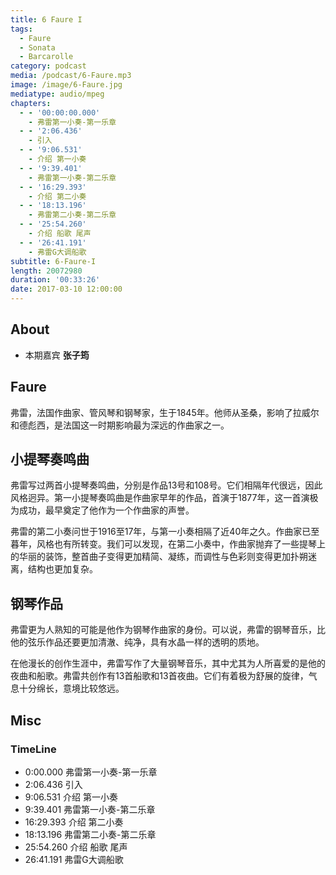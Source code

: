 ```yaml
---
title: 6 Faure I
tags:
  - Faure
  - Sonata
  - Barcarolle
category: podcast
media: /podcast/6-Faure.mp3
image: /image/6-Faure.jpg
mediatype: audio/mpeg
chapters:
  - - '00:00:00.000'
    - 弗雷第一小奏-第一乐章
  - - '2:06.436'
    - 引入
  - - '9:06.531'
    - 介绍 第一小奏
  - - '9:39.401'
    - 弗雷第一小奏-第二乐章
  - - '16:29.393'
    - 介绍 第二小奏
  - - '18:13.196'
    - 弗雷第二小奏-第二乐章
  - - '25:54.260'
    - 介绍 船歌 尾声
  - - '26:41.191'
    - 弗雷G大调船歌
subtitle: 6-Faure-I
length: 20072980
duration: '00:33:26'
date: 2017-03-10 12:00:00
---
```

## About
- 本期嘉宾 **张子筠**

## Faure
弗雷，法国作曲家、管风琴和钢琴家，生于1845年。他师从圣桑，影响了拉威尔和德彪西，是法国这一时期影响最为深远的作曲家之一。

<!--more-->

## 小提琴奏鸣曲
弗雷写过两首小提琴奏鸣曲，分别是作品13号和108号。它们相隔年代很远，因此风格迥异。第一小提琴奏鸣曲是作曲家早年的作品，首演于1877年，这一首演极为成功，最早奠定了他作为一个作曲家的声誉。

弗雷的第二小奏问世于1916至17年，与第一小奏相隔了近40年之久。作曲家已至暮年，风格也有所转变。我们可以发现，在第二小奏中，作曲家抛弃了一些提琴上的华丽的装饰，整首曲子变得更加精简、凝练，而调性与色彩则变得更加扑朔迷离，结构也更加复杂。

## 钢琴作品
弗雷更为人熟知的可能是他作为钢琴作曲家的身份。可以说，弗雷的钢琴音乐，比他的弦乐作品还要更加清澈、纯净，具有水晶一样的透明的质地。

在他漫长的创作生涯中，弗雷写作了大量钢琴音乐，其中尤其为人所喜爱的是他的夜曲和船歌。弗雷共创作有13首船歌和13首夜曲。它们有着极为舒展的旋律，气息十分绵长，意境比较悠远。

## Misc
### TimeLine
- 0:00.000 弗雷第一小奏-第一乐章
- 2:06.436 引入
- 9:06.531 介绍 第一小奏
- 9:39.401 弗雷第一小奏-第二乐章
- 16:29.393 介绍 第二小奏
- 18:13.196 弗雷第二小奏-第二乐章
- 25:54.260 介绍 船歌 尾声
- 26:41.191 弗雷G大调船歌
